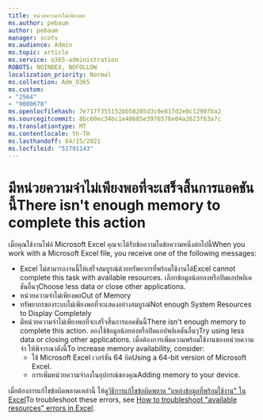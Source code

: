 ```yaml
---
title: หน่วยความจําไม่เพียงพอ
ms.author: pebaum
author: pebaum
manager: scotv
ms.audience: Admin
ms.topic: article
ms.service: o365-administration
ROBOTS: NOINDEX, NOFOLLOW
localization_priority: Normal
ms.collection: Adm_O365
ms.custom:
- "2564"
- "9000678"
ms.openlocfilehash: 7e717f355152bb58285d3c0e817d2e0c12907ba2
ms.sourcegitcommit: 8bc60ec34bc1e40685e3976576e04a2623f63a7c
ms.translationtype: MT
ms.contentlocale: th-TH
ms.lasthandoff: 04/15/2021
ms.locfileid: "51791143"
---
```

# <a name="there-isnt-enough-memory-to-complete-this-action"></a><span data-ttu-id="87066-102">มีหน่วยความจําไม่เพียงพอที่จะเสร็จสิ้นการแอคชันนี้</span><span class="sxs-lookup"><span data-stu-id="87066-102">There isn't enough memory to complete this action</span></span>

<span data-ttu-id="87066-103">เมื่อคุณใช้งานไฟล์ Microsoft Excel คุณจะได้รับข้อความใดข้อความหนึ่งต่อไปนี้</span><span class="sxs-lookup"><span data-stu-id="87066-103">When you work with a Microsoft Excel file, you receive one of the following messages:</span></span>

- <span data-ttu-id="87066-104">Excel ไม่สามารถงานนี้ให้เสร็จสมบูรณ์ด้วยทรัพยากรที่พร้อมใช้งานได้</span><span class="sxs-lookup"><span data-stu-id="87066-104">Excel cannot complete this task with available resources.</span></span> <span data-ttu-id="87066-105">เลือกข้อมูลน้อยลงหรือปิดแอปพลิเคชันอื่นๆ</span><span class="sxs-lookup"><span data-stu-id="87066-105">Choose less data or close other applications.</span></span>
- <span data-ttu-id="87066-106">หน่วยความจําไม่เพียงพอ</span><span class="sxs-lookup"><span data-stu-id="87066-106">Out of Memory</span></span>
- <span data-ttu-id="87066-107">ทรัพยากรของระบบไม่เพียงพอที่จะแสดงอย่างสมบูรณ์</span><span class="sxs-lookup"><span data-stu-id="87066-107">Not enough System Resources to Display Completely</span></span>
- <span data-ttu-id="87066-108">มีหน่วยความจําไม่เพียงพอที่จะเสร็จสิ้นการแอคชันนี้</span><span class="sxs-lookup"><span data-stu-id="87066-108">There isn't enough memory to complete this action.</span></span> <span data-ttu-id="87066-109">ลองใช้ข้อมูลน้อยลงหรือปิดแอปพลิเคชันอื่นๆ</span><span class="sxs-lookup"><span data-stu-id="87066-109">Try using less data or closing other applications.</span></span> <span data-ttu-id="87066-110">เมื่อต้องการเพิ่มความพร้อมใช้งานของหน่วยความจํา ให้พิจารณาดังนี้</span><span class="sxs-lookup"><span data-stu-id="87066-110">To increase memory availability, consider:</span></span> 
    - <span data-ttu-id="87066-111">ใช้ Microsoft Excel เวอร์ชัน 64 บิต</span><span class="sxs-lookup"><span data-stu-id="87066-111">Using a 64-bit version of Microsoft Excel.</span></span>
    - <span data-ttu-id="87066-112">การเพิ่มหน่วยความจําลงในอุปกรณ์ของคุณ</span><span class="sxs-lookup"><span data-stu-id="87066-112">Adding memory to your device.</span></span>

<span data-ttu-id="87066-113">เมื่อต้องการแก้ไขข้อผิดพลาดเหล่านี้ ให้ดู[วิธีการแก้ไขข้อผิดพลาด "แหล่งข้อมูลที่พร้อมใช้งาน" ใน Excel](https://docs.microsoft.com/office/troubleshoot/excel/available-resources-errors)</span><span class="sxs-lookup"><span data-stu-id="87066-113">To troubleshoot these errors, see [How to troubleshoot "available resources" errors in Excel](https://docs.microsoft.com/office/troubleshoot/excel/available-resources-errors).</span></span>